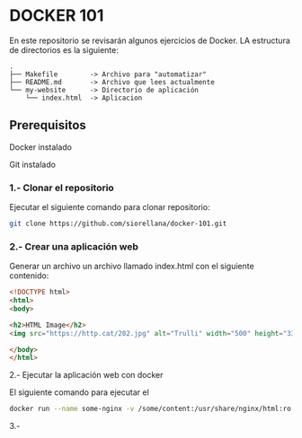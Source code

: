 # DOCKER 101

En este repositorio se revisarán algunos ejercicios de Docker.
LA estructura de directorios es la siguiente:

```output
.
├── Makefile        -> Archivo para "automatizar"
├── README.md       -> Archivo que lees actualmente
└── my-website      -> Directorio de aplicación
    └── index.html  -> Aplicacion
```

## Prerequisitos

Docker instalado

Git instalado

### 1.- Clonar el repositorio

Ejecutar el siguiente comando para clonar repositorio:

```bash
git clone https://github.com/siorellana/docker-101.git
```

### 2.- Crear una aplicación web

Generar un archivo un archivo llamado index.html con el siguiente contenido:

```html
<!DOCTYPE html>
<html>
<body>

<h2>HTML Image</h2>
<img src="https://http.cat/202.jpg" alt="Trulli" width="500" height="333">

</body>
</html>
```

2.- Ejecutar la aplicación web con docker

El siguiente comando para ejecutar el 

```bash
docker run --name some-nginx -v /some/content:/usr/share/nginx/html:ro -d nginx
```

3.- 
